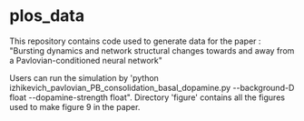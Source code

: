 # plos_data
This repository contains code used to generate data for the paper :
"Bursting dynamics and network structural changes towards and away from a Pavlovian-conditioned neural network"

Users can run the simulation by 'python izhikevich_pavlovian_PB_consolidation_basal_dopamine.py --background-D float --dopamine-strength float".
Directory 'figure' contains all the figures used to make figure 9 in the paper.
